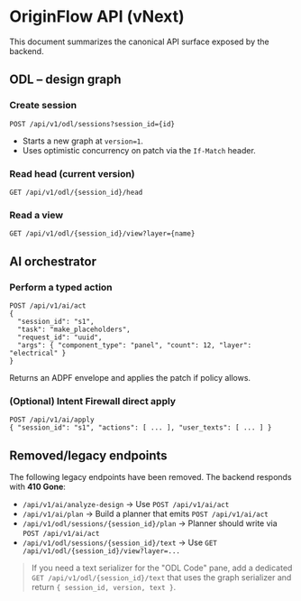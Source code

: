 # OriginFlow API (vNext)

This document summarizes the canonical API surface exposed by the backend.

## ODL – design graph

### Create session
```
POST /api/v1/odl/sessions?session_id={id}
```
- Starts a new graph at `version=1`.
- Uses optimistic concurrency on patch via the `If-Match` header.

### Read head (current version)
```
GET /api/v1/odl/{session_id}/head
```

### Read a view
```
GET /api/v1/odl/{session_id}/view?layer={name}
```

## AI orchestrator

### Perform a typed action
```
POST /api/v1/ai/act
{
  "session_id": "s1",
  "task": "make_placeholders",
  "request_id": "uuid",
  "args": { "component_type": "panel", "count": 12, "layer": "electrical" }
}
```
Returns an ADPF envelope and applies the patch if policy allows.

### (Optional) Intent Firewall direct apply
```
POST /api/v1/ai/apply
{ "session_id": "s1", "actions": [ ... ], "user_texts": [ ... ] }
```

## Removed/legacy endpoints
The following legacy endpoints have been removed. The backend responds with **410 Gone**:

- `/api/v1/ai/analyze-design` → Use `POST /api/v1/ai/act`
- `/api/v1/ai/plan` → Build a planner that emits `POST /api/v1/ai/act`
- `/api/v1/odl/sessions/{session_id}/plan` → Planner should write via `POST /api/v1/ai/act`
- `/api/v1/odl/sessions/{session_id}/text` → Use `GET /api/v1/odl/{session_id}/view?layer=...`

> If you need a text serializer for the "ODL Code" pane, add a dedicated
> `GET /api/v1/odl/{session_id}/text` that uses the graph serializer and return
> `{ session_id, version, text }`.

